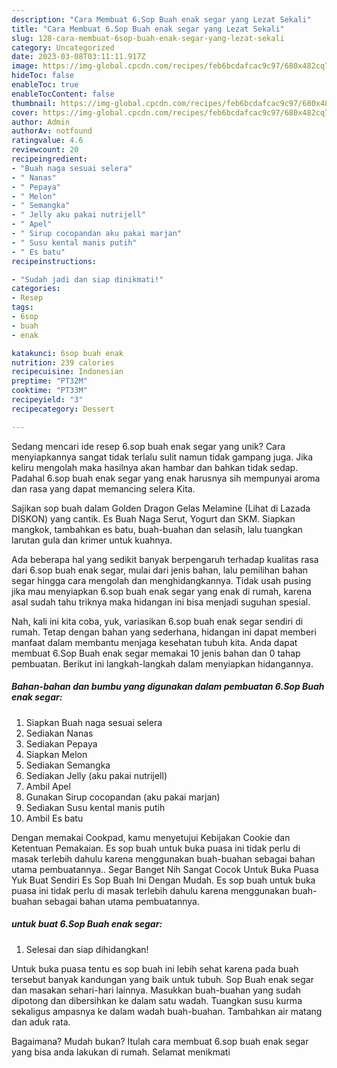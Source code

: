 ```yaml
---
description: "Cara Membuat 6.Sop Buah enak segar yang Lezat Sekali"
title: "Cara Membuat 6.Sop Buah enak segar yang Lezat Sekali"
slug: 128-cara-membuat-6sop-buah-enak-segar-yang-lezat-sekali
category: Uncategorized
date: 2023-03-08T03:11:11.917Z
image: https://img-global.cpcdn.com/recipes/feb6bcdafcac9c97/680x482cq70/6sop-buah-enak-segar-foto-resep-utama.jpg
hideToc: false
enableToc: true
enableTocContent: false
thumbnail: https://img-global.cpcdn.com/recipes/feb6bcdafcac9c97/680x482cq70/6sop-buah-enak-segar-foto-resep-utama.jpg
cover: https://img-global.cpcdn.com/recipes/feb6bcdafcac9c97/680x482cq70/6sop-buah-enak-segar-foto-resep-utama.jpg
author: Admin
authorAv: notfound
ratingvalue: 4.6
reviewcount: 20
recipeingredient:
- "Buah naga sesuai selera"
- " Nanas"
- " Pepaya"
- " Melon"
- " Semangka"
- " Jelly aku pakai nutrijell"
- " Apel"
- " Sirup cocopandan aku pakai marjan"
- " Susu kental manis putih"
- " Es batu"
recipeinstructions:

- "Sudah jadi dan siap dinikmati!"
categories:
- Resep
tags:
- 6sop
- buah
- enak

katakunci: 6sop buah enak 
nutrition: 239 calories
recipecuisine: Indonesian
preptime: "PT32M"
cooktime: "PT33M"
recipeyield: "3"
recipecategory: Dessert

---
```





Sedang mencari ide resep 6.sop buah enak segar yang unik? Cara menyiapkannya sangat tidak terlalu sulit namun tidak gampang juga. Jika keliru mengolah maka hasilnya akan hambar dan bahkan tidak sedap. Padahal 6.sop buah enak segar yang enak harusnya sih mempunyai aroma dan rasa yang dapat memancing selera Kita.





Sajikan sop buah dalam Golden Dragon Gelas Melamine (Lihat di Lazada DISKON) yang cantik. Es Buah Naga Serut, Yogurt dan SKM. Siapkan mangkok, tambahkan es batu, buah-buahan dan selasih, lalu tuangkan larutan gula dan krimer untuk kuahnya.

Ada beberapa hal yang sedikit banyak berpengaruh terhadap kualitas rasa dari 6.sop buah enak segar, mulai dari jenis bahan, lalu pemilihan bahan segar hingga cara mengolah dan menghidangkannya. Tidak usah pusing jika mau menyiapkan 6.sop buah enak segar yang enak di rumah, karena asal sudah tahu triknya maka hidangan ini bisa menjadi suguhan spesial.






Nah, kali ini kita coba, yuk, variasikan 6.sop buah enak segar sendiri di rumah. Tetap dengan bahan yang sederhana, hidangan ini dapat memberi manfaat dalam membantu menjaga kesehatan tubuh kita. Anda dapat membuat 6.Sop Buah enak segar memakai 10 jenis bahan dan 0 tahap pembuatan. Berikut ini langkah-langkah dalam menyiapkan hidangannya.

<!--inarticleads1-->

##### Bahan-bahan dan bumbu yang digunakan dalam pembuatan 6.Sop Buah enak segar:

1. Siapkan Buah naga sesuai selera
1. Sediakan  Nanas
1. Sediakan  Pepaya
1. Siapkan  Melon
1. Sediakan  Semangka
1. Sediakan  Jelly (aku pakai nutrijell)
1. Ambil  Apel
1. Gunakan  Sirup cocopandan (aku pakai marjan)
1. Sediakan  Susu kental manis putih
1. Ambil  Es batu


Dengan memakai Cookpad, kamu menyetujui Kebijakan Cookie dan Ketentuan Pemakaian. Es sop buah untuk buka puasa ini tidak perlu di masak terlebih dahulu karena menggunakan buah-buahan sebagai bahan utama pembuatannya.. Segar Banget Nih Sangat Cocok Untuk Buka Puasa Yuk Buat Sendiri Es Sop Buah Ini Dengan Mudah. Es sop buah untuk buka puasa ini tidak perlu di masak terlebih dahulu karena menggunakan buah-buahan sebagai bahan utama pembuatannya. 

<!--inarticleads2-->

#####  untuk buat 6.Sop Buah enak segar:


1. Selesai dan siap dihidangkan!

Untuk buka puasa tentu es sop buah ini lebih sehat karena pada buah tersebut banyak kandungan yang baik untuk tubuh. Sop Buah enak segar dan masakan sehari-hari lainnya. Masukkan buah-buahan yang sudah dipotong dan dibersihkan ke dalam satu wadah. Tuangkan susu kurma sekaligus ampasnya ke dalam wadah buah-buahan. Tambahkan air matang dan aduk rata. 

Bagaimana? Mudah bukan? Itulah cara membuat 6.sop buah enak segar yang bisa anda lakukan di rumah. Selamat menikmati
